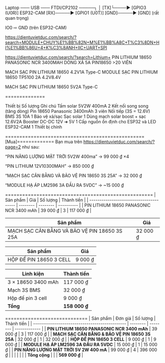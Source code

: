 Laptop ─── USB ─── FTDI/CP2102 ─────┐
│
[TX]└────▶ [GPIO3 (U0R)] ESP32-CAM
[RX]─────▶ [GPIO1 (U0T)]
[GND]─────▶ [GND] (rất quan trọng)

IO0 ⇨ GND (trên ESP32-CAM)

https://dientuvietduc.com/search/?search=MODULE+CHUY%E1%BB%82N+M%E1%BB%A8C+T%C3%8DN+HI%E1%BB%86U+4+K%C3%8ANH+IIC+UART+SPI

https://dientuvietduc.com/search/?search=Lithium+
PIN LITHIUM 18650 PANASONIC NCR 3400MAH DÒNG XẢ 5A PIN18650 >20 VIÊN

MẠCH SẠC PIN LITHIUM 18650 4.2V1A Type-C
MODULE SẠC PIN LITHIUM 18650 TP5100 2A 4.2V8.4V

MẠCH SẠC PIN LITHIUM 18650 5V2A Type-C


==============

Thiết bị	Số lượng	Ghi chú
Tấm solar 5V2W 400mA	2	Kết nối song song (tăng dòng)
Pin 18650 Panasonic 3400mAh	3 viên	Nối tiếp (3S = 12.6V)
BMS 3S 10A	1	Bảo vệ xả/sạc
Sạc solar	1	Dùng mạch solar boost + sạc 12.6V2A
Booster DC-DC 12V ➜ 5V	1	Cấp nguồn ổn định cho ESP32 và LED
ESP32-CAM	1	Thiết bị chính



=================================================[Mua]=============
Bạn mua trên https://dientuvietduc.com/search/?page=2 như sau:

“PIN NĂNG LƯỢNG MẶT TRỜI 5V2W 400ma” → 99 000 ₫ ×4

“PIN LITHIUM 12V10300MAH” → 850 000 ₫

“MẠCH SẠC CÂN BẰNG VÀ BẢO VỆ PIN 18650 3S 25A” → 32 000 ₫

“MODULE HẠ ÁP LM2596 3A ĐẦU RA 5VDC” → ~15 000 ₫







====================================================
| Sản phẩm                                 | Giá      | Số lượng | Thành tiền |
| ---------------------------------------- | -------- | -------- | ---------- |
| PIN LITHIUM 18650 PANASONIC NCR 3400 mAh | 39 000 ₫ | 3        | 117 000 ₫  |

| Sản phẩm                                     | Giá      |
| -------------------------------------------- | -------- |
| MẠCH SẠC CÂN BẰNG VÀ BẢO VỆ PIN 18650 3S 25A | 32 000 ₫ |

| Sản phẩm                | Giá     |
| ----------------------- | ------- |
| HỘP ĐẾ PIN 18650 3 CELL | 9 000 ₫ |


| Linh kiện          | Thành tiền    |
| ------------------ | ------------- |
| 3 × 18650 3400 mAh | 117 000 ₫     |
| Mạch 3S BMS        | 32 000 ₫      |
| Hộp đế pin 3 cell  | 9 000 ₫       |
| **Tổng**           | **158 000 ₫** |






=============================
| Sản phẩm                                        | Đơn giá  | Số lượng | Thành tiền    |
| ----------------------------------------------- | -------- | -------- | ------------- |
| **PIN LITHIUM 18650 PANASONIC NCR 3400 mAh**    | 39 000 ₫ | 3        | 117 000 ₫     |
| **MẠCH SẠC CÂN BẰNG & BẢO VỆ PIN 18650 3S 25A** | 32 000 ₫ | 1        | 32 000 ₫      |
| **HỘP ĐẾ PIN 18650 3 CELL**                     | 9 000 ₫  | 1        | 9 000 ₫       |
| **MODULE HẠ ÁP LM2596 3A ĐẦU RA 5VDC**          | 15 000 ₫ | 1        | 15 000 ₫      |
| **PIN NĂNG LƯỢNG MẶT TRỜI 5V 2W 400 mA**        | 99 000 ₫ | 4        | 396 000 ₫     |
|                                                 |          |          |               |
| **Tổng cộng**                                   |          |          | **569 000 ₫** |
